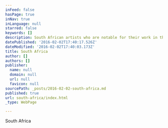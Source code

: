 ```yaml
---
inFeed: false
hasPage: true
inNav: true
inLanguage: null
starred: false
keywords: []
description: South African artists who are notable for their work in the field of visual arts.
datePublished: '2016-02-02T17:40:17.526Z'
dateModified: '2016-02-02T17:40:03.173Z'
title: South Africa
author: []
authors: []
publisher:
  name: null
  domain: null
  url: null
  favicon: null
sourcePath: _posts/2016-02-02-south-africa.md
published: true
url: south-africa/index.html
_type: WebPage

---
```

South Africa